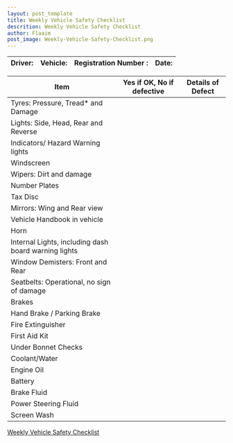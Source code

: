 ```yaml
---
layout: post_template
title: Weekly Vehicle Safety Checklist
descrition: Weekly Vehicle Safety Checklist
author: Flaaim
post_image: Weekly-Vehicle-Safety-Checklist.png
---
```


| Driver:  |  Vehicle: |Registration Number :   | Date:  |
|---|---|---|---|


|  Item | Yes if OK, No if defective  |  Details of Defect   |
|---|---|---|
| Tyres: Pressure, Tread* and Damage  |   |   |
|  Lights: Side, Head, Rear and Reverse |   |   |
| Indicators/ Hazard Warning lights  |   |   |
| Windscreen                                   |    |     |
|  Wipers: Dirt and damage                                  |    |     |
|   Number Plates                                 |    |     |
|  Tax Disc                                  |    |     |
|     Mirrors: Wing and Rear view                               |    |     |
|      Vehicle Handbook in vehicle                              |    |     |
|    Horn                                |    |     |
|    Internal Lights, including dash board warning lights                                |    |     |
|     Window Demisters: Front and Rear                               |    |     |
|     Seatbelts: Operational, no sign of damage                               |    |     |
|     Brakes                               |    |     |
|      Hand Brake / Parking Brake                              |    |     |
|    Fire Extinguisher                                |    |     |
|     First Aid Kit                               |    |     |
|     Under Bonnet Checks                               |    |     |
|     Coolant/Water                               |    |     |
|      Engine Oil                              |    |     |
|      Battery                              |    |     |
|       Brake Fluid                             |    |     |
|       Power Steering Fluid                             |    |     |
|    Screen Wash                                |    |     |

[Weekly Vehicle Safety Checklist](https://safetyworkblog.com/assets/template/Weekly-Vehicle-Safety-Checklist.docx)




















